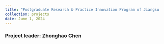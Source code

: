 ```yaml
---
title: "Postgraduate Research & Practice Innovation Program of Jiangsu Province"
collection: projects
date: June 1, 2024
---
```

### Project leader: Zhonghao Chen
